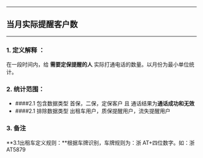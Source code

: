 -------------
## 当月实际提醒客户数
--------

### 1. 定义解释 ：
在一段时间内，给 **需要定保提醒的人** 实际打通电话的数量。以月份为最小单位统计。

### 2. 统计范围：
* ####2.1 包含数据类型
    首保，二保，定保客户 且 通话结果为**通话成功和无效**
* ####2.1 排除数据类型
    出租车用户，质保提醒用户，流失提醒用户
    
### 3. 备注
**3.1出租车定义规则：**根据车牌识别，车牌规则为：浙 AT+四位数字。如：浙 AT5879
